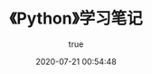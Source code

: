 ---
pageComponent:
  name: Catalogue
  data:
    path: 《Python》学习笔记
    imgUrl: https://raw.githubusercontent.com/github/explore/80688e429a7d4ef2fca1e82350fe8e3517d3494d/topics/python/python.png
    description: Python学习笔记，仅记录笔者所学所得，文档以官方为准。
title: 《Python》学习笔记
date: 2020-07-21 00:54:48
permalink: /note/python
article: false
comment: false
editLink: false
author:
  name: Sirius0v0
  link: https://github.com/Sirius0v0
---
